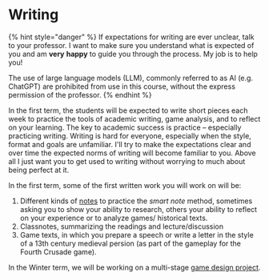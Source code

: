 # Writing

{% hint style="danger" %}
If expectations for writing are ever unclear, talk to your professor. I want to make sure you understand what is expected of you and am **very** **happy** to guide you through the process. My job is to help you!



The use of large language models (LLM), commonly referred to as AI (e.g. ChatGPT) are prohibited from use in this course, without the express permission of the professor.&#x20;
{% endhint %}

In the first term, the students will be expected to write short pieces each week to practice the tools of academic writing, game analysis, and to reflect on your learning. The key to academic success is practice – especially practicing writing. Writing is hard for everyone, especially when the style, format and goals are unfamiliar. I'll try to make the expectations clear and over time the expected norms of writing will become familiar to you. Above all I just want you to get used to writing without worrying to much about being perfect at it. &#x20;

In the first term, some of the first written work you will work on will be:

1. Different kinds of [notes](notes.md) to practice the _smart note_ method, sometimes asking you to show your ability to research, others your ability to reflect on your experience or to analyze games/ historical texts.&#x20;
2. Classnotes, summarizing the readings and lecture/discussion
3. Game texts, in which you prepare a speech or write a letter in the style of a 13th century medieval persion (as part of the gameplay for the Fourth Crusade game).&#x20;

In the Winter term, we will be working on a multi-stage [game design project](game-design-project.md).&#x20;

